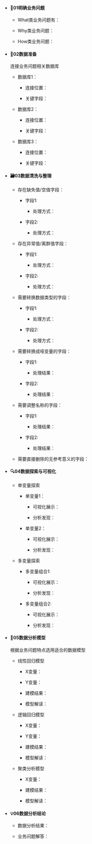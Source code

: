 - #### 🎯01明确业务问题

  - What类业务问题有：

  - Why类业务问题：

  - How类业务问题：

- #### 📝02数据准备

  连接业务问题相关数据库

  - 数据库1：

    - 连接位置：

    - 关键字段：

  - 数据库2：

    - 连接位置：

    - 关键字段：

  - 数据库3：

    - 连接位置：

    - 关键字段：

- #### 🗃03数据清洗与整理

  - 存在缺失值/空值字段：

    - 字段1:
      - 处理方式：

    - 字段2:
      - 处理方式：

  - 存在异常值/离群值字段：

    - 字段1:
      - 处理方式：

    - 字段2:
      - 处理方式：

  - 需要转换数据类型的字段：

    - 字段1:
      - 处理方式：

    - 字段2:
      - 处理方式：

  - 需要转换成哑变量的字段：

    - 字段1:
      - 处理结果：

    - 字段2:
      - 处理结果：

  - 需要调整名称的字段：

    - 字段1:
      - 处理结果：

    - 字段2:
      - 处理结果：

  - 需要直接删除的无参考意义的字段：

- #### 🔍️04数据探索与可视化

  - 单变量探索

    - 单变量1：

      - 可视化展示：

      - 分析发现：

    - 单变量2：

      - 可视化展示：

      - 分析发现：

  - 多变量探索

    - 多变量组合1:

      - 可视化展示：

      - 分析发现：

    - 多变量组合2:

      - 可视化展示：

      - 分析发现：

- #### 💠05数据分析模型

  根据业务问题特点选用适合的数据模型

  - 线性回归模型

    - X变量：

    - Y变量：

    - 建模结果：

    - 模型解读：

  - 逻辑回归模型

    - X变量：

    - Y变量：

    - 建模结果：

    - 模型解读：

  - 聚类分析模型

    - X变量：

    - 建模结果：

    - 模型解读：

- #### 💡06数据分析结论

  - 数据分析结果：

  - 业务问题解答：